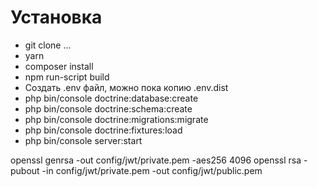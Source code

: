 <h1>Установка</h1>
<ul>
    <li>git clone ...</li>
    <li>yarn</li>
    <li>composer install</li>
    <li>npm run-script build</li>
    <li>Создать .env файл, можно пока копию .env.dist</li>
    <li>php bin/console doctrine:database:create</li>
    <li>php bin/console doctrine:schema:create</li>
    <li>php bin/console doctrine:migrations:migrate</li>
    <li>php bin/console doctrine:fixtures:load</li>
    <li>php bin/console server:start</li>
</ul>


openssl genrsa -out config/jwt/private.pem -aes256 4096
openssl rsa -pubout -in config/jwt/private.pem -out config/jwt/public.pem